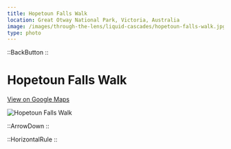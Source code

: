 ```yaml
---
title: Hopetoun Falls Walk
location: Great Otway National Park, Victoria, Australia
image: /images/through-the-lens/liquid-cascades/hopetoun-falls-walk.jpg
type: photo
---
```


::BackButton
::

# Hopetoun Falls Walk

<a href="https://www.google.com/maps/search/?api=1&query=Hopetoun+Falls,+Great+Otway+National+Park,+Victoria,+Australia" target="_blank" rel="noopener noreferrer">View on Google Maps</a>

![Hopetoun Falls Walk](/images/through-the-lens/liquid-cascades/hopetoun-falls-walk.jpg)

<div class="mb-8"></div>

::ArrowDown
::

<div class="mb-8"></div>

::HorizontalRule
::
